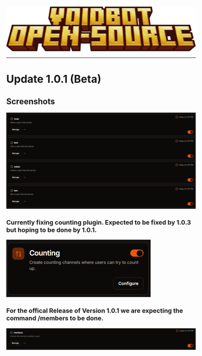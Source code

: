![](.github/assets/logo3.png)

---

# Update 1.0.1 (Beta)

## Screenshots
![](img.sc/scr/Screenshot1.png)

### Currently fixing counting plugin. Expected to be fixed by 1.0.3 but hoping to be done by 1.0.1.
![](img.sc/scr/Screenshot2.png)

### For the offical Release of Version 1.0.1 we are expecting the command /members to be done.
![](img.sc/scr/Screenshot3.png)
